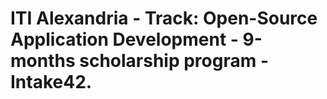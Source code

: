 # ITI Alexandria - Track: Open-Source Application Development - 9-months scholarship program - Intake42.

